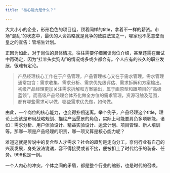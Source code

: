 ```yaml
---
title: "核心能力是什么？"

---
```


大大小小的企业，形形色色的项目组，顶着同样的title，拿着不一样的薪资。市场“混乱”的状态中，最优的人资策略就是竞争的致胜法宝之一，哪家也不愿意堂而皇之的宣告：管培生计划。

正因为如此，对于岗位的具体情况，往往需要仔细阅读岗位介绍，甚至还需在面试中再确定，因为“挂羊头卖狗肉”的情况或多或少都会有。个人应有的长久的职业发展，很难有定论。

>产品经理核心工作在于产品管理，产品管理核心又在于需求管理。需求管理通常包含：需求收集、需求分析、需求优先级评估、需求拆解和方案输出。初级产品经理更加关注需求拆解和方案输出，属于画原型和跟项目的“高级蓝领”。而高级产品经理会体系化做全方位的需求管理，资源可触及范围，都有哪些需求可以做，哪些需求优先做，如何做。

由此，一个岗位的核心能力，也变得扑朔迷离。举个例子，产品经理这个title，理论上应该是布局战略规划、描绘产品愿景的角色，实际上可能要肩负多项职能，诸如：需求分析、用户体验设计、精益实验设计、运营计划、项目管理、新人培训等。那哪一项是产品经理的职责，哪一项又算是核心能力呢？

难道这就是传说中的复合型人才需求？社会的趋势是走向分工，奈何行业有自己的兴衰发展，身处波涛诡谲，容不得接受或者不接，便被扣上了时代给予的装备、任务。996也是一例。

一个人内心的冲突，个体之间的矛盾，都是整个行业的缩影，也是时代的召唤。
